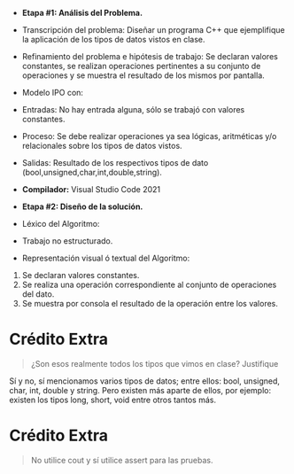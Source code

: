 - __Etapa #1: Análisis del Problema.__

-  Transcripción del problema: Diseñar un programa C++ que ejemplifique la aplicación de los tipos de datos vistos en clase.
-  Refinamiento del problema e hipótesis de trabajo: Se declaran valores constantes, se realizan operaciones pertinentes a su conjunto de operaciones y se muestra el resultado de los mismos por pantalla.

-  Modelo IPO con:
-  Entradas: No hay entrada alguna, sólo se trabajó con valores constantes.
-  Proceso: Se debe realizar operaciones ya sea lógicas, aritméticas y/o relacionales sobre los tipos de datos vistos.
-  Salidas: Resultado de los respectivos tipos de dato (bool,unsigned,char,int,double,string).

- **Compilador:** Visual Studio Code 2021

- __Etapa #2: Diseño de la solución.__ 

- Léxico del Algoritmo: 
- Trabajo no estructurado.

- Representación visual ó textual del Algoritmo: 
1) Se declaran valores constantes.
2) Se realiza una operación correspondiente al conjunto de operaciones del dato.
3) Se muestra por consola el resultado de la operación entre los valores.

# Crédito Extra
> ¿Son esos realmente todos los tipos que vimos en clase? Justifique

Sí y no, sí mencionamos varios tipos de datos; entre ellos: bool, unsigned, char, int, double y string. Pero existen más aparte de ellos, por ejemplo: existen los tipos long, short, void entre otros tantos más.  

# Crédito Extra
> No utilice cout y sí utilice assert para las pruebas.